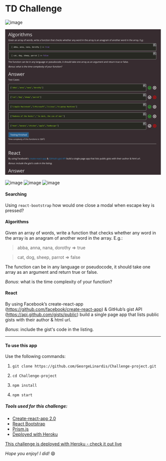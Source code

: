 # TD Challenge

![image](https://img.shields.io/date/1527845902?label=repo%20created)


![Challenge preview](public/Challenge-screenshot.png)

![image](https://img.shields.io/badge/JavaScript-323330?style=for-the-badge&logo=javascript&logoColor=F7DF1E)
![image](https://img.shields.io/badge/React-20232A?style=for-the-badge&logo=react&logoColor=61DAFB)
![image](https://img.shields.io/badge/Heroku-430098?style=for-the-badge&logo=heroku&logoColor=white)


#### Searching
Using `react-bootstrap` how would one close a modal when escape key is pressed?

#### Algorithms
Given an array of words, write a function that checks whether any word in the array is an anagram of another word in the array. E.g.:
> abba, anna, nana, dorothy => true

> cat, dog, sheep, parrot => false

The function can be in any language or pseudocode, it should take one array as an argument and return true or false.

*Bonus*: what is the time complexity of your function?

#### React
By using Facebook’s create-react-app (https://github.com/facebook/create-react-app) & GitHub’s gist API (https://api.github.com/gists/public) build a single page app that lists public gists with their author & html url.

*Bonus*: include the gist's code in the listing.

---

#### To use this app


Use the following commands:

1. `git clone https://github.com/GeorgeLinardis/Challenge-project.git`

2. `cd Challenge-project`

3. `npm install`

4. `npm start`


##### Tools used for this challenge:
- [Create-react-app 2.0](https://github.com/facebook/create-react-app)
- [React Bootstrap](https://react-bootstrap.github.io/)
- [Prism.js](https://prismjs.com/)
- [Deployed with Heroku](https://dashboard.heroku.com/)


[This challenge is deployed with Heroku - check it out live](https://talent-desk-project.herokuapp.com/)

*Hope you enjoy! I did!* :smile:
